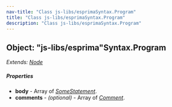 ```yaml
---
nav-title: "Class js-libs/esprimaSyntax.Program"
title: "Class js-libs/esprimaSyntax.Program"
description: "Class js-libs/esprimaSyntax.Program"
---
```

## Object: "js-libs/esprima"Syntax.Program  
_Extends:_ [_Node_](../../../js-libs/esprima/Syntax/Node.md)

##### Properties
 - **body** - Array of [_SomeStatement_](../../../js-libs/esprima/Syntax/SomeStatement.md).
 - **comments** - _(optional)_ - Array of [_Comment_](../../../js-libs/esprima/Syntax/Comment.md).